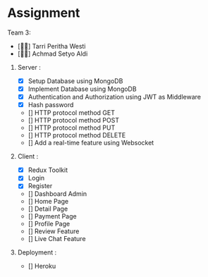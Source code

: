 # Assignment

Team 3:

- [👩🏻] Tarri Peritha Westi
- [🧑🏻] Achmad Setyo Aldi

1. Server :

   - [x] Setup Database using MongoDB
   - [x] Implement Database using MongoDB
   - [x] Authentication and Authorization using JWT as Middleware
   - [x] Hash password
   - [] HTTP protocol method GET
   - [] HTTP protocol method POST
   - [] HTTP protocol method PUT
   - [] HTTP protocol method DELETE
   - [] Add a real-time feature using Websocket

2. Client :

   - [x] Redux Toolkit
   - [x] Login
   - [x] Register
   - [] Dashboard Admin
   - [] Home Page
   - [] Detail Page
   - [] Payment Page
   - [] Profile Page
   - [] Review Feature
   - [] Live Chat Feature

3. Deployment :
   - [] Heroku

